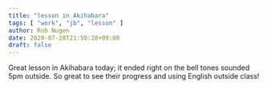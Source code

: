 ```yaml
---
title: "lesson in Akihabara"
tags: [ "work", "jb", "lesson" ]
author: Rob Nugen
date: 2020-07-20T21:50:28+09:00
draft: false
---
```


Great lesson in Akihabara today; it ended right on the bell tones
sounded 5pm outside.  So great to see their progress and using English
outside class!

